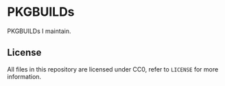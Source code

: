 # PKGBUILDs

PKGBUILDs I maintain.

## License

All files in this repository are licensed under CC0, refer to `LICENSE` for more information.
